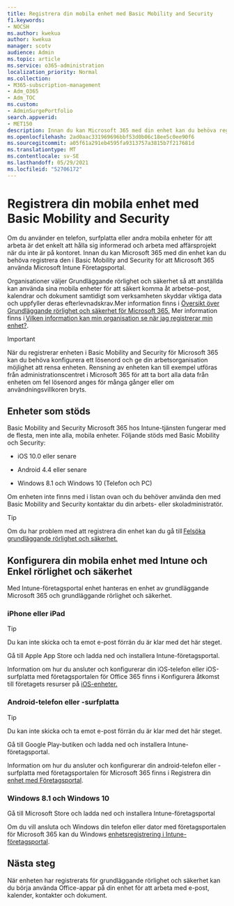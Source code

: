 ```yaml
---
title: Registrera din mobila enhet med Basic Mobility and Security
f1.keywords:
- NOCSH
ms.author: kwekua
author: kwekua
manager: scotv
audience: Admin
ms.topic: article
ms.service: o365-administration
localization_priority: Normal
ms.collection:
- M365-subscription-management
- Adm_O365
- Adm_TOC
ms.custom:
- AdminSurgePortfolio
search.appverid:
- MET150
description: Innan du kan Microsoft 365 med din enhet kan du behöva registrera den i Basic Mobility and Security för Microsoft 365.
ms.openlocfilehash: 2ad0aac331969696bbf53d0b06c18ee5c0ee90f6
ms.sourcegitcommit: a05f61a291eb4595fa9313757a3815b7f217681d
ms.translationtype: MT
ms.contentlocale: sv-SE
ms.lasthandoff: 05/29/2021
ms.locfileid: "52706172"
---
```

# <a name="enroll-your-mobile-device-using-basic-mobility-and-security"></a>Registrera din mobila enhet med Basic Mobility and Security

Om du använder en telefon, surfplatta eller andra mobila enheter för att arbeta är det enkelt att hålla sig informerad och arbeta med affärsprojekt när du inte är på kontoret. Innan du kan Microsoft 365 med din enhet kan du behöva registrera den i Basic Mobility and Security för att Microsoft 365 använda Microsoft Intune Företagsportal.

Organisationer väljer Grundläggande rörlighet och säkerhet så att anställda kan använda sina mobila enheter för att säkert komma åt arbetse-post, kalendrar och dokument samtidigt som verksamheten skyddar viktiga data och uppfyller deras efterlevnadskrav.Mer information finns i [Översikt över Grundläggande rörlighet och säkerhet för Microsoft 365.](overview.md) Mer information finns i [Vilken information kan min organisation se när jag registrerar min enhet?](/intune-user-help/what-info-can-your-company-see-when-you-enroll-your-device-in-intune).

>[!IMPORTANT] 
>När du registrerar enheten i Basic Mobility and Security för Microsoft 365 kan du behöva konfigurera ett lösenord och ge din arbetsorganisation möjlighet att rensa enheten. Rensning av enheten kan till exempel utföras från administrationscentret i Microsoft 365 för att ta bort alla data från enheten om fel lösenord anges för många gånger eller om användningsvillkoren bryts.

## <a name="supported-devices"></a>Enheter som stöds

Basic Mobility and Security Microsoft 365 hos Intune-tjänsten fungerar med de flesta, men inte alla, mobila enheter. Följande stöds med Basic Mobility och Security:

- iOS 10.0 eller senare

- Android 4.4 eller senare

- Windows 8.1 och Windows 10 (Telefon och PC)

Om enheten inte finns med i listan ovan och du behöver använda den med Basic Mobility and Security kontaktar du din arbets- eller skoladministratör.

>[!TIP]
>Om du har problem med att registrera din enhet kan du gå till [Felsöka grundläggande rörlighet och säkerhet.](troubleshoot.md)

## <a name="set-up-your-mobile-device-with-intune-and-basic-mobility-and-security"></a>Konfigurera din mobila enhet med Intune och Enkel rörlighet och säkerhet

Med Intune-företagsportal enhet hanteras en enhet av grundläggande Microsoft 365 och grundläggande rörlighet och säkerhet.

### <a name="iphone-or-ipad"></a>iPhone eller iPad

>[!TIP]
>Du kan inte skicka och ta emot e-post förrän du är klar med det här steget.

Gå till Apple App Store och ladda ned och installera Intune-företagsportal.

Information om hur du ansluter och konfigurerar din iOS-telefon eller iOS-surfplatta med företagsportalen för Office 365 finns i Konfigurera åtkomst till företagets resurser på [iOS-enheter.](/mem/intune/user-help/enroll-your-device-in-intune-ios)

### <a name="android-phone-or-tablet"></a>Android-telefon eller -surfplatta

>[!TIP]
>Du kan inte skicka och ta emot e-post förrän du är klar med det här steget.

Gå till Google Play-butiken och ladda ned och installera Intune-företagsportal.

Information om hur du ansluter och konfigurerar din android-telefon eller -surfplatta med företagsportalen för Microsoft 365 finns i Registrera din [enhet med Företagsportal](/mem/intune/user-help/enroll-device-android-company-portal).

### <a name="windows-81-and-windows-10"></a>Windows 8.1 och Windows 10

Gå till Microsoft Store och ladda ned och installera Intune-företagsportal

Om du vill ansluta och Windows din telefon eller dator med företagsportalen för Microsoft 365 kan du Windows [enhetsregistrering i Intune-företagsportal](/intune-user-help/windows-enrollment-company-portal).

## <a name="next-steps"></a>Nästa steg

När enheten har registrerats för grundläggande rörlighet och säkerhet kan du börja använda Office-appar på din enhet för att arbeta med e-post, kalender, kontakter och dokument.